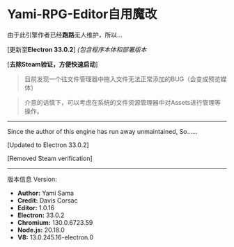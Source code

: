 # Yami-RPG-Editor**自用魔改**

由于此引擎作者已经**跑路**无人维护，所以...

[更新至**Electron 33.0.2**] _(包含程序本体和部署版本_

[**去除Steam验证，方便快速启动**]

> 目前发现一个往文件管理器中拖入文件无法正常添加的BUG（会变成预览媒体）

> 介意的话慎下，可以考虑在系统的文件资源管理器中对Assets进行管理等操作。

---------------------------
Since the author of this engine has run away unmaintained, So......

[Updated to Electron 33.0.2]

[Removed Steam verification]

------------------------
版本信息 Version:
- **Author:** Yami Sama
- **Credit:** Davis Corsac
- **Editor:** 1.0.16
- **Electron:** 33.0.2
- **Chromium:** 130.0.6723.59
- **Node.js:** 20.18.0
- **V8:** 13.0.245.16-electron.0
